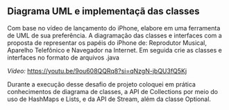 <h2>Diagrama UML e implementaçã das classes</h2>
<p>
    Com base no vídeo de lançamento do iPhone, elabore em uma ferramenta de UML de sua preferência. A diagramação das classes e interfaces com a proposta de representar os papéis do iPhone de: Reprodutor Musical, Aparelho Telefônico e Navegador na Internet. Em seguida crie as classes e interfaces no formato de arquivos .java
  
  *Vídeo:* https://youtu.be/9ou608QQRq8?si=qNzgN-jbQU3fQ5Kj

  Durante a execução desse desafio de projeto coloquei em prática conhecimentos de diagrama de classes, a API de Collections por meio do uso de HashMaps e Lists, e da API de Stream, além da classe Optional.
</p>
